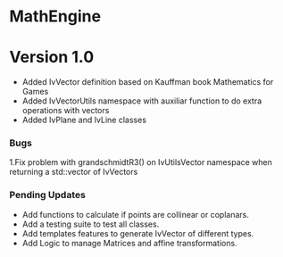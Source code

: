 # MathEngine

# Version 1.0

* Added IvVector definition based on Kauffman book Mathematics for Games
* Added IvVectorUtils namespace with auxiliar function to do extra operations with vectors
* Added IvPlane and IvLine classes

### Bugs

1.Fix problem with grandschmidtR3() on IvUtilsVector namespace when returning a std::vector of IvVectors

### Pending Updates

* Add functions to calculate if points are collinear or coplanars.
* Add a testing suite to test all classes.
* Add templates features to generate IvVector of different types.
* Add Logic to manage Matrices and affine transformations.